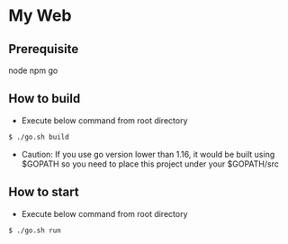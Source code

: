 # My Web

## Prerequisite

node
npm
go

## How to build

* Execute below command from root directory
```bash
$ ./go.sh build
```

* Caution: If you use go version lower than 1.16, it would be built using $GOPATH so you need to place this project under your $GOPATH/src

## How to start

* Execute below command from root directory
```bash
$ ./go.sh run
```
